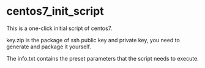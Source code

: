 # centos7_init_script

This is a one-click initial script of centos7.

key.zip is the package of ssh public key and private key, you need to generate and package it yourself.

The info.txt contains the preset parameters that the script needs to execute.
